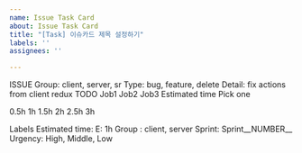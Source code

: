 ```yaml
---
name: Issue Task Card
about: Issue Task Card
title: "[Task] 이슈카드 제목 설정하기"
labels: ''
assignees: ''

---
```


ISSUE
Group: client, server, sr
Type: bug, feature, delete
Detail: fix actions from client redux
TODO
 Job1
 Job2
 Job3
Estimated time
Pick one

0.5h
1h
1.5h
2h
2.5h
3h

Labels
Estimated time: E: 1h
Group : client, server
Sprint: Sprint__NUMBER__
Urgency: High, Middle, Low
